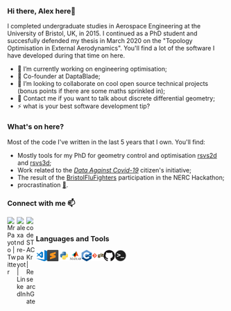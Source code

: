 ### Hi there, Alex here👋

I completed undergraduate studies in Aerospace Engineering at the University of
Bristol, UK, in 2015. I continued as a PhD student and succesfully defended my
thesis in March 2020 on the "Topology Optimisation in External Aerodynamics".
You'll find a lot of the software I have developed during that time on here.

- 🔭 I’m currently working on engineering optimisation;
- 🌱 Co-founder at DaptaBlade;
- 👯 I’m looking to collaborate on cool open source technical projects (bonus points if there are some maths sprinkled in);
- 🧠 Contact me if you want to talk about discrete differential geometry;
- ⚡ what is your best software development tip?

### What's on here?

Most of the code I've written in the last 5 years that I own. You'll find:

- Mostly tools for my PhD for geometry control and optimisation [rsvs2d](https://github.com/payoto/rsvs2d) and [rsvs3d](https://github.com/payoto/rsvs3d);
- Work related to the [_Data Against Covid-19_](https://opencovid19-fr.github.io/) citizen's initiative;
- The result of the [BristolFluFighters](https://github.com/BristolFluFighters/BristolFluFighters_NERCHackathonTwo_Recovery)
  participation in the NERC Hackathon;
- procrastination [👀](https://github.com/payoto/latex_summary).

### Connect with me 📫

[<img align="left" alt="MrPayoto | Twitter" width="22px" src="https://cdn.jsdelivr.net/npm/simple-icons@v3/icons/twitter.svg" />][twitter]
[<img align="left" alt="alexandre-payot | LinkedIn" width="22px" src="https://cdn.jsdelivr.net/npm/simple-icons@v3/icons/linkedin.svg" />][linkedin]
[<img align="left" alt="codeSTACKr | ResearchGate" width="22px" src="https://cdn.jsdelivr.net/npm/simple-icons@v3/icons/researchgate.svg" />][researchgate]

  <br />

### Languages and Tools

<img align="left" alt="Visual Studio Code" 
width="26px" src="https://raw.githubusercontent.com/github/explore/80688e429a7d4ef2fca1e82350fe8e3517d3494d/topics/visual-studio-code/visual-studio-code.png" />
<img align="left" alt="Sublime Text" 
width="26px" src="https://raw.githubusercontent.com/github/explore/80688e429a7d4ef2fca1e82350fe8e3517d3494d/topics/sublime-text/sublime-text.png" />
<img align="left" alt="Python" 
width="26px" src="https://raw.githubusercontent.com/github/explore/80688e429a7d4ef2fca1e82350fe8e3517d3494d/topics/python/python.png" />
<img align="left" alt="Matlab" 
width="26px" src="https://raw.githubusercontent.com/github/explore/80688e429a7d4ef2fca1e82350fe8e3517d3494d/topics/matlab/matlab.png" />
<img align="left" alt="C++" 
width="26px" src="https://raw.githubusercontent.com/github/explore/80688e429a7d4ef2fca1e82350fe8e3517d3494d/topics/cpp/cpp.png" />
<img align="left" alt="Git" 
width="26px" src="https://raw.githubusercontent.com/github/explore/80688e429a7d4ef2fca1e82350fe8e3517d3494d/topics/git/git.png" />
<img align="left" alt="GitHub" 
width="26px" src="https://raw.githubusercontent.com/github/explore/78df643247d429f6cc873026c0622819ad797942/topics/github/github.png" />
<img align="left" alt="Terminal" 
width="26px" src="https://raw.githubusercontent.com/github/explore/80688e429a7d4ef2fca1e82350fe8e3517d3494d/topics/terminal/terminal.png" />

[twitter]: https://twitter.com/MrPayoto
[researchgate]: https://www.researchgate.net/profile/Alexandre_Payot
[linkedin]: https://www.linkedin.com/in/alexandre-payot/
